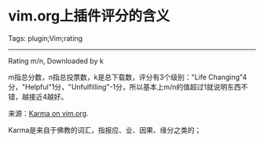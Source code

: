 # vim.org上插件评分的含义
Tags: plugin;Vim;rating

------

Rating m/n, Downloaded by k 

m指总分数，n指总投票数，k是总下载数，评分有3个级别："Life Changing"4分，"Helpful"1分，"Unfulfilling"-1分，所以基本上m/n的值超过1就说明东西不错，越接近4越好。 

来源：[Karma on vim.org]( http://www.vim.org/karma.php).

Karma是来自于佛教的词汇，指报应、业、因果、缘分之类的；
